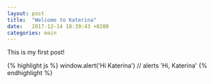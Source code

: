 ```yaml
---
layout: post
title:  "Welcome to Katerina"
date:   2017-12-14 18:39:43 +0200
categories: main
---
```


This is my first post!

{% highlight js %}
window.alert('Hi Katerina')
// alerts 'Hi, Katerina'
{% endhighlight %}
